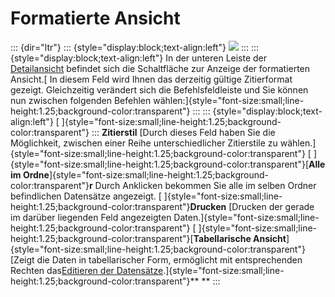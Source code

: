 Formatierte Ansicht
===================
::: {dir="ltr"}
::: {style="display:block;text-align:left"}
![](../../_/rsrc/1409164341253/manage-records/change-record-view/view-format/Auswahl_015.png)
:::
::: {style="display:block;text-align:left"}
In der unteren Leiste der [Detailansicht](../../home/introduction/user-surface/detail-view.html) befindet sich die Schaltfläche zur Anzeige der formatierten Ansicht.[ In diesem Feld wird Ihnen das derzeitig gültige Zitierformat gezeigt. Gleichzeitig verändert sich die Befehlsfeldleiste und Sie können nun zwischen folgenden Befehlen wählen:]{style="font-size:small;line-height:1.25;background-color:transparent"}
:::
::: {style="display:block;text-align:left"}
[
]{style="font-size:small;line-height:1.25;background-color:transparent"}
:::
**Zitierstil**
[Durch dieses Feld haben Sie die Möglichkeit, zwischen einer Reihe unterschiedlicher Zitierstile zu wählen.]{style="font-size:small;line-height:1.25;background-color:transparent"}
[
]{style="font-size:small;line-height:1.25;background-color:transparent"}[**Alle im Ordne**]{style="font-size:small;line-height:1.25;background-color:transparent"}**r**
Durch Anklicken bekommen Sie alle im selben Ordner befindlichen Datensätze angezeigt.
[
]{style="font-size:small;line-height:1.25;background-color:transparent"}**Drucken**
[Drucken der gerade im darüber liegenden Feld angezeigten Daten.]{style="font-size:small;line-height:1.25;background-color:transparent"}
[
]{style="font-size:small;line-height:1.25;background-color:transparent"}[**Tabellarische Ansicht**]{style="font-size:small;line-height:1.25;background-color:transparent"}
[Zeigt die Daten in tabellarischer Form, ermöglicht mit entsprechenden Rechten das[Editieren der Datensätze](../change-record-view.html).]{style="font-size:small;line-height:1.25;background-color:transparent"}**
**
:::
